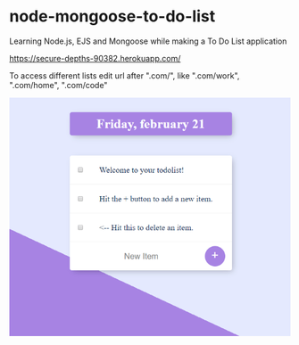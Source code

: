 # node-mongoose-to-do-list
Learning Node.js, EJS and Mongoose while making a To Do List application

https://secure-depths-90382.herokuapp.com/

To access different lists edit url after ".com/", like ".com/work", ".com/home", ".com/code"

![alt text](/todolist-preview.gif)
